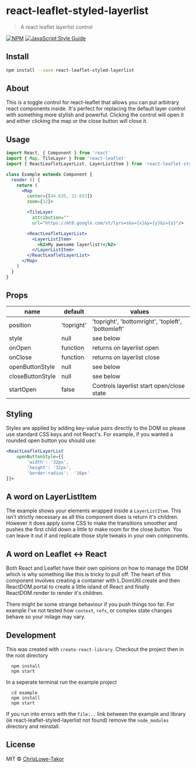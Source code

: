 # react-leaflet-styled-layerlist

> A react leaflet layerlist control

[![NPM](https://img.shields.io/npm/v/react-leaflet-styled-layerlist.svg)](https://www.npmjs.com/package/react-leaflet-styled-layerlist) [![JavaScript Style Guide](https://img.shields.io/badge/code_style-standard-brightgreen.svg)](https://standardjs.com)

## Install

```bash
npm install --save react-leaflet-styled-layerlist
```

## About

This is a toggle control for react-leaflet that allows you can put arbitrary react components inside.  It's perfect for replacing the default layer control with something more stylish and powerful.  Clicking the control will open it and either clicking the map or the close button will close it.


## Usage

```jsx
import React, { Component } from 'react'
import { Map, TileLayer } from 'react-leaflet'
import { ReactLeafletLayerList, LayerListItem } from 'react-leaflet-styled-layerlist'

class Example extends Component {
  render () {
    return (
      <Map
        center={[44.635, 22.653]}
        zoom={12}>

        <TileLayer
          attribution=""
          url="https://mt0.google.com/vt/lyrs=s&x={x}&y={y}&z={z}"/>

        <ReactLeafletLayerList>
          <LayerListItem>
            <h2>My awesome layerlist!</h2>
          </LayerListItem>
        </ReactLeafletLayerList>
      </Map>
    )
  }
}
```

## Props

| name             | default        |  values                                               |
|------------------|----------------|-------------------------------------------------------|
| position         | 'topright'     |  'topright', 'bottomright', 'topleft',  'bottomleft'  |
| style            | null           |  see below                                            |
| onOpen           | function       |  returns on layerlist open                            |
| onClose          | function       |  returns on layerlist close                           |
| openButtonStyle  | null           |  see below                                            |
| closeButtonStyle | null           |  see below                                            |
| startOpen        | false          |  Controls layerlist start open/close state            |

## Styling

Styles are applied by adding key-value pairs directly to the DOM so please use standard CSS keys and not React's.  For example, if you wanted a rounded open button you should use:

```jsx
<ReactLeafletLayerList
	openButtonStyle={{
		'width': '32px',
		'height': '32px',
		'border-radius':  '16px'
}}>
```

## A word on LayerListItem

The example shows your elements wrapped inside a `LayerListItem`.  This isn't strictly necessary as all this component does is return it's children.  However it does apply some CSS to make the transitions smoother and pushes the first child down a little to make room for the close button.  You can leave it out if and replicate those style tweaks in your own components.

## A word on Leaflet <-> React

Both React and Leaflet have their own opinions on how to manage the DOM which is why something like this is tricky to pull off.  The heart of this component involves creating a container with L.DomUtil.create and then ReactDOM.portal to create a little island of React and finally ReactDOM.render to render it's children.

There might be some strange behaviour if you push things too far.  For example I've not tested how `context`, `refs`, or complex state changes behave so your milage may vary.

## Development

This was created with `create-react-library`. Checkout the project then in the root directory

```
  npm install
  npm start
```

In a seperate terminal run the example project

```
  cd example
  npm install
  npm start
```

If you run into errors with the `file:..` link between the example and library (ie react-leaflet-styled-layerlist not found) remove the `node_modules` directory and reinstall. 


## License

MIT © [ChrisLowe-Takor](https://github.com/ChrisLowe-Takor)
